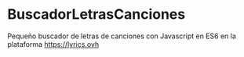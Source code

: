 # BuscadorLetrasCanciones
Pequeño buscador de letras de canciones con Javascript en ES6 en la plataforma https://lyrics.ovh
